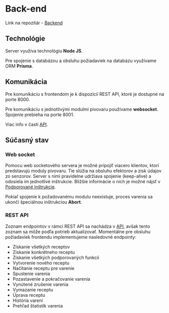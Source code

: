 ---
---

# Back-end

Link na repozitár - [Backend](https://github.com/smart-brew/backend)

## Technológie

Server využíva technológiu **Node JS**.

Pre spojenie s databázou a obsluhu požiadaviek na databázu využívame ORM **Prisma**.

## Komunikácia

Pre komunikáciu s frontendom je k dispozícií REST API, ktoré je dostupné na porte 8000.

Pre komunikáciu s jednotlivými modulmi pivovaru používame **websocket**. Spojenie prebieha na porte 8001.

Viac info v časti [API](api-reference.md).

## Súčasný stav

### Web socket

Pomocu web socketového servera je možné pripojiť viacero klientov, ktorí predstavujú moduly pivovaru. Tie slúžia na obsluhu efektorov a zisk údajov zo senzorov. Server s nimi pravidelne udržiava spojenie (keep-alive) a odosiela im jednotlivé inštrukcie. Bližšie informácie o nich je možné nájsť v [Podporované inštrukcie](supported-functions.md).

Pokiaľ spojenie k požadovanému modulu neexistuje, proces varenia sa ukončí špeciálnou inštrukciou **Abort**.

### REST API

Zoznam endpointov v rámci REST API sa nachádza v [API](api-reference.md), avšak tento zoznam sa môže podľa potrieb aktualizovať. Momentálne pre obsluhu požiadaviek frontendu implementujeme nasledovné endpointy:

- Získanie všetkých receptov
- Získanie konkrétneho receptu
- Získanie všetkých podporovaných funkcií
- Vytvorenie nového receptu
- Načítanie receptu pre varenie
- Spustenie varenia
- Pozastavenie a pokračovanie varenia
- Vynútené zrušenie varenia
- Vymazanie receptu
- Úprava receptu
- História varení
- Prehľad štatistík varenia
